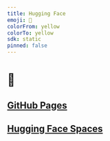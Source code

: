 ```yaml
---
title: Hugging Face
emoji: 🤗
colorFrom: yellow
colorTo: yellow
sdk: static
pinned: false
---
```


# 🤗

## [GitHub Pages](https://mikebars.github.io/huggingface)

## [Hugging Face Spaces](https://huggingface.co/spaces/mikebars/huggingface)
